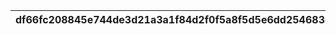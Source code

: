 |df66fc208845e744de3d21a3a1f84d2f0f5a8f5d5e6dd25468363d8394b59ae2|cc5143a9ef6e21ba74f8f5be7712ef8a7a737710477c5d0d6b7458eb64c1e14c|ffab5c7bcc40d8d3af64386f5efd0b533af6cacadc3a89ddd30bde4efe2ed4aa|1ddce07aaa04bd7c9110184b94d0ecbd01b7d88fc213d13cb6cce15c89af2ad6|
| --- | --- | --- | --- |